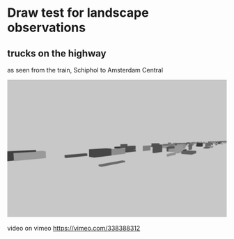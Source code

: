 # Draw test for landscape observations

## trucks on the highway

as seen from the train, Schiphol to Amsterdam Central

![screenshot](screenshot.png)

video on vimeo https://vimeo.com/338388312